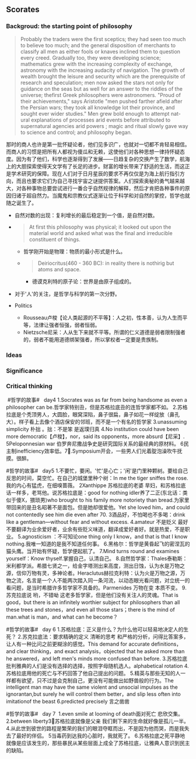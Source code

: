 ## Scorates

### Backgroud: the starting point of philosophy

> Probably the traders were the first sceptics; they had seen too much to believe too much; and the general disposition of merchants to classify all men as either fools or knaves inclined them to question every creed. Gradually too, they were developing science; mathematics grew with the increasing complexity of exchange, astronomy with the increasing audacity of navigation. The growth of wealth brought the leisure and security which are the prerequisite of research and speculation; men now asked the stars not only for guidance on the seas but as well for an answer to the riddles of the universe; thefirst Greek philosophers were astronomers. "Proud of their achievements," says Aristotle "men pushed farther afield after the Persian wars; they took all knowledge lot their province, and sought ever wider studies." Men grew bold enough to attempt nat- ural explanations of processes arid events before attributed to supernatural agencies arid powers ; magic and ritual slowly gave way to science and control; and philosophy began.

那时的商人也许是第一批怀疑论者，他们见多识广，也就对一切都不肯轻易相信。而商人的习惯是把所有人都视为傻瓜和无赖，这使他们对各种思想一律持怀疑态度。因为有了他们，科学也逐渐得到了发展——日趋复杂的交换产生了数学，航海上的大胆探索使得天文学有了长足的进步。财富的增长带来了舒适的生活，而这正是学术研究的保障。现在人们对于日月星辰的要求不再仅仅是为海上航行指引方向，而且也要求它们为自己寻找宇宙之谜提供答案。人们探索奥秘的勇气越来越大，对各种事物总要尝试进行一番合乎自然规律的解释，然后才肯把各种事件的原因归诸于超自然力。当魔鬼和宗教仪式逐渐让位于科学和对自然的掌控，哲学也就随之诞生了。

- 自然对数的出现：复利增长的最后稳定到一个值，是自然对数。

- > At first this philosophy was physical; it looked out upon the material world and asked what was the final and irreducible constituent of things.
  - 哲学刚开始是物理：物质的最小形式是什么。
  - > Deiriocritus(460 - 360 BC): in reality there is nothirig but atoms and space.
    - 德谟克利特的原子论：世界是由原子组成的。

- 对于'人'的关注，是哲学与科学的第一次分野。

- Politics
  - Rousseau卢梭【论人类起源的不平等】：人之初，性本善，认为人生而平等，法律让强者恒强，弱者恒弱。
  - Nietzsche尼采：人从生下来就不平等。所谓的仁义道德是弱者限制强者的，弱者不能用道德绑架强者，所以掌权者一定要是贵族制。

### Ideas

### Significance

### Critical thinking


 #哲学的故事#   day4
1.Socrates was as far from being handsome as even a philosopher can be.哲学家特别丑，但是苏格拉底丑的连哲学家都不如。
2.苏格拉底是个秃顶男人，大圆脸，眼窝深陷，鼻子很扁，鼻子如花一样绽放（鼻孔大）。样子看上去像个酒店保安的邻班，而不是一个有名的哲学家
3.unassuming simplicity 朴拙 。拙：不是笨 是返璞归真
4.No institution could have been more democratic【卢梭】，nor，said its opponents，more absurd【尼采】.
5Peloponnesian war 伯罗奔尼撒战争史是研究国际关系的最经典的原材料。
6民主制inefficiency效率低。7⃣️.Symposium开会，一些男人们光着腚泡澡吹牛抚摸。很醉。

#哲学的故事#   day5
1.不要忙，要闲。'忙'是心亡；'闲'是门里种颗树。要给自己反思的时间，莫空忙。在自己的城堡里种个树：In me the tiger sniffes the rose.我的内心有猛虎，在细嗅蔷薇。
2Xanthippe 苏格拉底的老婆 旱妇，和苏格拉底话一样多，老骂他。说苏格拉底是：good for nothing idler养了二正(东北话：类似于傻X，猥琐男)who brought to his family more notoriety than bread.为家里带回来的是丑名昭著不是面包。但是她却很爱他。Yet she loved him，and could not contentedly see him die even after 70.
3酒品好，不怕喝也不多喝：drink like a gentleman—without fear and without excess.
4.amateur 不是贬义 最好不要翻译为业余爱好者，业余有些贬义味道，翻译成爱好者好。就是热爱，不是职业。
5.agnosticism ：不可知论one thing only I know，and that is that I know nothing.我唯一知道的是我不知道任何事。
6.黑格尔：哲学是黄昏起飞的密涅瓦的猫头鹰。当开始有怀疑，哲学便起航了。
7.Mind turns round and examines yourself：Know thyself.掌握自己，认清自己。
8.自然哲学家：Thales泰勒斯：米利都学派。希腊七贤之一，给金字塔测出来高度，测出日蚀，认为水是万物之源，信仰万物有灵，多神论者。Heraclutus赫拉克利特：认为火是万物之源，万物之流，名言是一个人不能两次踏入同一条河流，以动态眼光看问题，对立统一的看问题，是当时希腊许多哲学家不具备的。Parmenides 万物在变 本质不变。
9.苏克拉底说 哟，不错呦 这老多哲学家，但是他们没有关注人的灵魂。That is good，but there is an infinitely worthier subject for philosophers than all these trees and stones，and even all those stars；there is the mind of man.what is man，and what can he become？

#哲学的故事#   day 6
1.苏格拉底：正义是什么？为什么他可以轻易地决定人的生死？
2.苏克拉底法：要求精确的定义 清晰的思考 和严格的分析，问得比答案多，让人有一种比问之前更糊涂的感觉。This demand for accurate definitions，and clear thinking，and exact analysis，objected that he asked more than he answered，and left men's minds more confused than before.
3.苏格拉底批判雅典的人们是没有选择的选择，按照字母随机选人。alphabetical rotation
4.苏格拉底用他的死亡与不朽回答了他自己提出的问题。
5.精英与那些无知的人一样都有欲望，只不过是会克制自己，更没有可能做出如野兽般的行为。The intelligent man may have the same violent and unsocial impulses as the ignorantan,but surely he will control them better，and slip less often into imitationof the beast
6.predicted precisely 言之凿凿

#哲学的故事#   day 7 
1.even smile at looming of death面对死亡 悲欣交集。
2.between liberty3⃣️苏格拉底就像是父亲 我们剩下来的生命就好像是孤儿一半。
4.从此世到彼世的路程是繁荣的我们的眼泪夺眶而出，不是因为他而哭，而是我失去了最好的伴侣。
5当毒药到达我的心脏时，我就死了。
6.苏格拉底之死平静地就像是应该发生的，那些暴民从某些层面上成全了苏格拉底，让雅典人意识到民主的缺陷。
